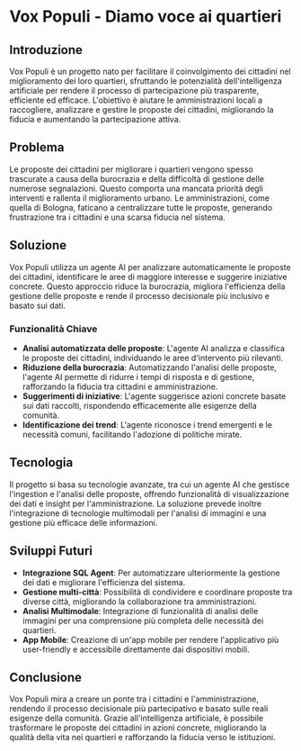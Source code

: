 # Vox Populi - Diamo voce ai quartieri

## Introduzione

Vox Populi è un progetto nato per facilitare il coinvolgimento dei cittadini nel miglioramento dei loro quartieri, sfruttando le potenzialità dell'intelligenza artificiale per rendere il processo di partecipazione più trasparente, efficiente ed efficace. L'obiettivo è aiutare le amministrazioni locali a raccogliere, analizzare e gestire le proposte dei cittadini, migliorando la fiducia e aumentando la partecipazione attiva.

## Problema

Le proposte dei cittadini per migliorare i quartieri vengono spesso trascurate a causa della burocrazia e della difficoltà di gestione delle numerose segnalazioni. Questo comporta una mancata priorità degli interventi e rallenta il miglioramento urbano. Le amministrazioni, come quella di Bologna, faticano a centralizzare tutte le proposte, generando frustrazione tra i cittadini e una scarsa fiducia nel sistema.

## Soluzione

Vox Populi utilizza un agente AI per analizzare automaticamente le proposte dei cittadini, identificare le aree di maggiore interesse e suggerire iniziative concrete. Questo approccio riduce la burocrazia, migliora l'efficienza della gestione delle proposte e rende il processo decisionale più inclusivo e basato sui dati.

### Funzionalità Chiave

- **Analisi automatizzata delle proposte**: L'agente AI analizza e classifica le proposte dei cittadini, individuando le aree d'intervento più rilevanti.
- **Riduzione della burocrazia**: Automatizzando l'analisi delle proposte, l'agente AI permette di ridurre i tempi di risposta e di gestione, rafforzando la fiducia tra cittadini e amministrazione.
- **Suggerimenti di iniziative**: L'agente suggerisce azioni concrete basate sui dati raccolti, rispondendo efficacemente alle esigenze della comunità.
- **Identificazione dei trend**: L'agente riconosce i trend emergenti e le necessità comuni, facilitando l'adozione di politiche mirate.

## Tecnologia

Il progetto si basa su tecnologie avanzate, tra cui un agente AI che gestisce l'ingestion e l'analisi delle proposte, offrendo funzionalità di visualizzazione dei dati e insight per l'amministrazione. La soluzione prevede inoltre l'integrazione di tecnologie multimodali per l'analisi di immagini e una gestione più efficace delle informazioni.

## Sviluppi Futuri

- **Integrazione SQL Agent**: Per automatizzare ulteriormente la gestione dei dati e migliorare l'efficienza del sistema.
- **Gestione multi-città**: Possibilità di condividere e coordinare proposte tra diverse città, migliorando la collaborazione tra amministrazioni.
- **Analisi Multimodale**: Integrazione di funzionalità di analisi delle immagini per una comprensione più completa delle necessità dei quartieri.
- **App Mobile**: Creazione di un'app mobile per rendere l'applicativo più user-friendly e accessibile direttamente dai dispositivi mobili.

## Conclusione

Vox Populi mira a creare un ponte tra i cittadini e l'amministrazione, rendendo il processo decisionale più partecipativo e basato sulle reali esigenze della comunità. Grazie all'intelligenza artificiale, è possibile trasformare le proposte dei cittadini in azioni concrete, migliorando la qualità della vita nei quartieri e rafforzando la fiducia verso le istituzioni.
